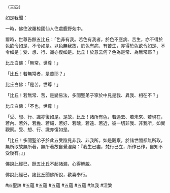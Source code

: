 （三四）

如是我聞：

一時，佛住波羅㮈國仙人住處鹿野苑中。

爾時，世尊告餘五比丘：「色非有我。若色有我者，於色不應病、苦生，亦不得於色欲令如是、不令如是。以色無我故，於色有病、有苦生，亦得於色欲令如是、不令如是；受、想、行、識亦復如是。比丘！於意云何？色為是常、為無常耶？」

比丘白佛：「無常。世尊！」

「比丘！若無常者，是苦耶？」

比丘白佛：「是苦。世尊！」

「比丘！若無常、苦，是變易法，多聞聖弟子寧於中見是我、異我、相在不？」

比丘白佛：「不也，世尊！」

「受、想、行、識亦復如是。是故，比丘！諸所有色，若過去、若未來、若現在，若內、若外，若麁、若細，若好、若醜，若遠、若近，彼一切非我、非我所，如實觀察。受、想、行、識亦復如是。

「比丘！多聞聖弟子於此五受陰見非我、非我所。如是觀察，於諸世間都無所取，無所取故無所著，無所著故自覺涅槃：『我生已盡，梵行已立，所作已作，自知不受後有。』」

佛說此經已，餘五比丘不起諸漏，心得解脫。

佛說此經已，諸比丘聞佛所說，歡喜奉行。




#四聖諦
#五蘊
#五蘊
#五蘊
#五蘊
#五蘊
#無我
#涅槃
